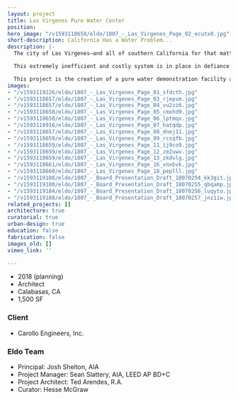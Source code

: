 ```yaml
---
layout: project
title: Las Virgenes Pure Water Center
position: 
hero_image: "/v1593118658/eldo/1807_-_Las_Virgenes_Page_02_ecutx0.jpg"
short-description: California Has a Water Problem...
description: |-
  The city of Las Virgenes—and all of southern California for that matter—relies heavily on water that is sourced from more than 1,800 miles away. Through a complex series of man-made aquaducts, dams, pumps and canals, rain water from the High Sierra Mountains is pushed to the most populous areas of the state.

  This extremely inefficient and costly system is in place in defiance of a proven and readily available technology that can transform non-potable water from a variety of sources into pure drinking water. This technology, called reverse osmosis, has the potential to provide pure drinking water to local communities from water source directly on-site.

  This project is the creation of a pure water demonstration facility at the Las Virgnes Municipal Water Department. Minimally constructed within an existing building, the facility is designed to showcase the technology, invert public perceptions about recycled water, and celebrate the potential for independence from an antiquated potable water delivery system.
images:
- "/v1593119226/eldo/1807_-_Las_Virgenes_Page_01_sfdcth.jpg"
- "/v1593118657/eldo/1807_-_Las_Virgenes_Page_03_rjepvm.jpg"
- "/v1593118657/eldo/1807_-_Las_Virgenes_Page_04_vu2zi6.jpg"
- "/v1593118658/eldo/1807_-_Las_Virgenes_Page_05_cmxhd9.jpg"
- "/v1593118658/eldo/1807_-_Las_Virgenes_Page_06_lptmqv.jpg"
- "/v1593118916/eldo/1807_-_Las_Virgenes_Page_07_hatqdp.jpg"
- "/v1593118657/eldo/1807_-_Las_Virgenes_Page_08_dnej11.jpg"
- "/v1593118659/eldo/1807_-_Las_Virgenes_Page_09_rcsqfb.jpg"
- "/v1593118659/eldo/1807_-_Las_Virgenes_Page_11_ij9co9.jpg"
- "/v1593118659/eldo/1807_-_Las_Virgenes_Page_12_ze2uwv.jpg"
- "/v1593118659/eldo/1807_-_Las_Virgenes_Page_13_zkdvlg.jpg"
- "/v1593118661/eldo/1807_-_Las_Virgenes_Page_16_vnxbvk.jpg"
- "/v1593118660/eldo/1807_-_Las_Virgenes_Page_18_peplll.jpg"
- "/v1593119108/eldo/1807_-_Board_Presentation_Draft_18070254_kk3git.jpg"
- "/v1593119180/eldo/1807_-_Board_Presentation_Draft_18070255_qbqamp.jpg"
- "/v1593119184/eldo/1807_-_Board_Presentation_Draft_18070256_luqyto.jpg"
- "/v1593119188/eldo/1807_-_Board_Presentation_Draft_18070257_jnz1iw.jpg"
related_projects: []
architecture: true
curatorial: true
urban-design: true
education: false
fabrication: false
images_old: []
vimeo_link: ''

---
```

* 2018 (planning)
* Architect
* Calabasas, CA
* 1,500 SF

### Client

* Carollo Engineers, Inc.

### Eldo Team

* Principal: Josh Shelton, AIA
* Project Manager: Sean Slattery, AIA, LEED AP BD+C
* Project Architect: Ted Arendes, R.A.
* Curator: Hesse McGraw